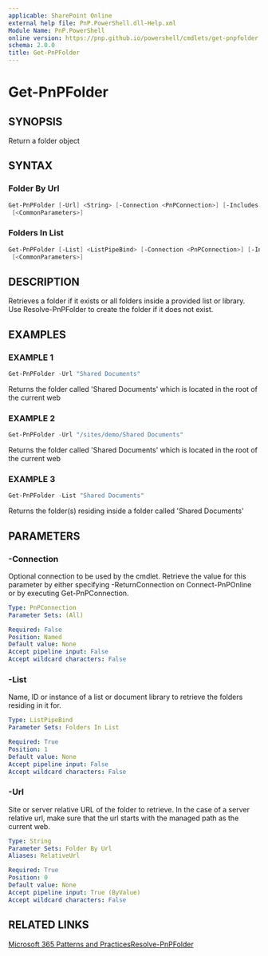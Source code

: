 ```yaml
---
applicable: SharePoint Online
external help file: PnP.PowerShell.dll-Help.xml
Module Name: PnP.PowerShell
online version: https://pnp.github.io/powershell/cmdlets/get-pnpfolder
schema: 2.0.0
title: Get-PnPFolder
---
```


# Get-PnPFolder

## SYNOPSIS
Return a folder object

## SYNTAX

### Folder By Url
```powershell
Get-PnPFolder [-Url] <String> [-Connection <PnPConnection>] [-Includes <String[]>]
 [<CommonParameters>]
```

### Folders In List
```powershell
Get-PnPFolder [-List] <ListPipeBind> [-Connection <PnPConnection>] [-Includes <String[]>]
 [<CommonParameters>]
```

## DESCRIPTION
Retrieves a folder if it exists or all folders inside a provided list or library. Use Resolve-PnPFolder to create the folder if it does not exist.

## EXAMPLES

### EXAMPLE 1
```powershell
Get-PnPFolder -Url "Shared Documents"
```

Returns the folder called 'Shared Documents' which is located in the root of the current web

### EXAMPLE 2
```powershell
Get-PnPFolder -Url "/sites/demo/Shared Documents"
```

Returns the folder called 'Shared Documents' which is located in the root of the current web

### EXAMPLE 3
```powershell
Get-PnPFolder -List "Shared Documents"
```

Returns the folder(s) residing inside a folder called 'Shared Documents'

## PARAMETERS

### -Connection
Optional connection to be used by the cmdlet. Retrieve the value for this parameter by either specifying -ReturnConnection on Connect-PnPOnline or by executing Get-PnPConnection.

```yaml
Type: PnPConnection
Parameter Sets: (All)

Required: False
Position: Named
Default value: None
Accept pipeline input: False
Accept wildcard characters: False
```

### -List
Name, ID or instance of a list or document library to retrieve the folders residing in it for.

```yaml
Type: ListPipeBind
Parameter Sets: Folders In List

Required: True
Position: 1
Default value: None
Accept pipeline input: False
Accept wildcard characters: False
```

### -Url
Site or server relative URL of the folder to retrieve. In the case of a server relative url, make sure that the url starts with the managed path as the current web.

```yaml
Type: String
Parameter Sets: Folder By Url
Aliases: RelativeUrl

Required: True
Position: 0
Default value: None
Accept pipeline input: True (ByValue)
Accept wildcard characters: False
```



## RELATED LINKS

[Microsoft 365 Patterns and Practices](https://aka.ms/m365pnp)[Resolve-PnPFolder](https://github.com/MicrosoftDocs/office-docs-powershell/blob/master/sharepoint/sharepoint-ps/sharepoint-pnp/Resolve-PnPFolder.md)